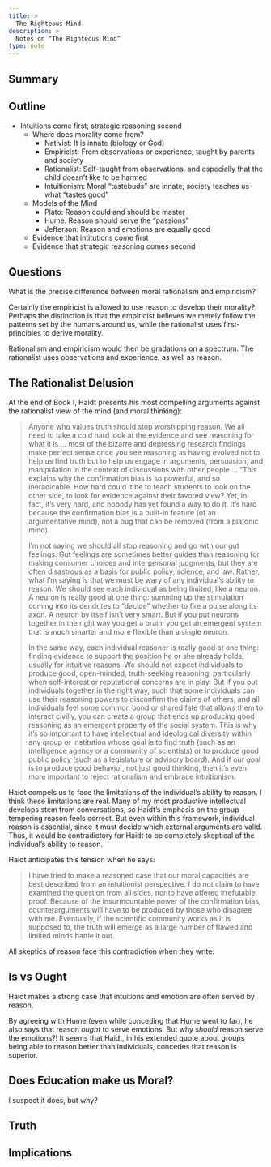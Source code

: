 ```yaml
---
title: >
  The Righteous Mind
description: >
  Notes on “The Righteous Mind”
type: note
---
```


## Summary


## Outline

- Intuitions come first; strategic reasoning second
  - Where does morality come from?
    - Nativist: It is innate (biology or God)
    - Empiricist: From observations or experience; taught by parents and society
    - Rationalist: Self-taught from observations, and especially that the child doesn’t like to be harmed
    - Intuitionism: Moral “tastebuds” are innate; society teaches us what “tastes good”
  - Models of the Mind
    - Plato: Reason could and should be master
    - Hume: Reason should serve the “passions”
    - Jefferson: Reason and emotions are equally good
  - Evidence that intitutions come first
  - Evidence that strategic reasoning comes second

## Questions

What is the precise difference between moral rationalism and empiricism?

Certainly the empiricist is allowed to use reason to develop their morality? Perhaps the distinction is that the empiricist believes we merely follow the patterns set by the humans around us, while the rationalist uses first-principles to derive morality.

Rationalism and empiricism would then be gradations on a spectrum. The rationalist uses observations and experience, as well as reason.

## The Rationalist Delusion

At the end of Book I, Haidt presents his most compelling arguments against the rationalist view of the mind (and moral thinking):

<blockquote>
<p>Anyone who values truth should stop worshipping reason. We all need to take a cold hard look at the evidence and see reasoning for what it is … most of the bizarre and depressing research findings make perfect sense once you see reasoning as having evolved not to help us find truth but to help us engage in arguments, persuasion, and manipulation in the context of discussions with other people … ”This explains why the confirmation bias is so powerful, and so ineradicable. How hard could it be to teach students to look on the other side, to look for evidence against their favored view? Yet, in fact, it’s very hard, and nobody has yet found a way to do it. It’s hard because the confirmation bias is a built-in feature (of an argumentative mind), not a bug that can be removed (from a platonic mind).</p>
<p>I’m not saying we should all stop reasoning and go with our gut feelings. Gut feelings are sometimes better guides than reasoning for making consumer choices and interpersonal judgments, but they are often disastrous as a basis for public policy, science, and law. Rather, what I’m saying is that we must be wary of any individual’s ability to reason. We should see each individual as being limited, like a neuron. A neuron is really good at one thing: summing up the stimulation coming into its dendrites to “decide” whether to fire a pulse along its axon. A neuron by itself isn’t very smart. But if you put neurons together in the right way you get a brain; you get an emergent system that is much smarter and more flexible than a single neuron.</p>
<p>In the same way, each individual reasoner is really good at one thing: finding evidence to support the position he or she already holds, usually for intuitive reasons. We should not expect individuals to produce good, open-minded, truth-seeking reasoning, particularly when self-interest or reputational concerns are in play. But if you put individuals together in the right way, such that some individuals can use their reasoning powers to disconfirm the claims of others, and all individuals feel some common bond or shared fate that allows them to interact civilly, you can create a group that ends up producing good reasoning as an emergent property of the social system. This is why it’s so important to have intellectual and ideological diversity within any group or institution whose goal is to find truth (such as an intelligence agency or a community of scientists) or to produce good public policy (such as a legislature or advisory board). And if our goal is to produce good behavior, not just good thinking, then it’s even more important to reject rationalism and embrace intuitionism.</p>
</blockquote>

Haidt compels us to face the limitations of the individual’s ability to reason.  I think these limitations are real.  Many of my most productive intellectual develops stem from conversations, so Haidt’s emphasis on the group tempering reason feels correct.  But even within this framework, individual reason is essential, since it must decide which external arguments are valid.  Thus, it would be contradictory for Haidt to be completely skeptical of the individual’s ability to reason.

Haidt anticipates this tension when he says:

<blockquote>
<p>I have tried to make a reasoned case that our moral capacities are best described from an intuitionist perspective. I do not claim to have examined the question from all sides, nor to have offered irrefutable proof. Because of the insurmountable power of the confirmation bias, counterarguments will have to be produced by those who disagree with me. Eventually, if the scientific community works as it is supposed to, the truth will emerge as a large number of flawed and limited minds battle it out.</p>
</blockquote>

All skeptics of reason face this contradiction when they write.

## Is vs Ought

Haidt makes a strong case that intuitions and emotion are often served by reason.

By agreeing with Hume (even while conceding that Hume went to far), he also says that reason _ought_ to serve emotions.  But why _should_ reason serve the emotions?!  It seems that Haidt, in his extended quote about groups being able to reason better than individuals, concedes that reason is superior.

## Does Education make us Moral?

I suspect it does, but why?

## Truth



## Implications


